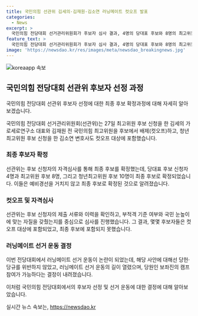 ```yaml
---
title: 국민의힘 선관위 김세의·김재원·김소연 러닝메이트 컷오프 발표
categories:
  - News
excerpt: >
  국민의힘 전당대회 선거관리위원회가 후보자 심사 결과, 4명의 당대표 후보와 8명의 최고위원 후보를 최종 확정했다. 논란이 된 러닝메이트 선거 운동은 당헌·당규를 위반하지 않았다는 결정을 받았으며, 러닝메이트를 둘러싼 논란은 잠재적으로 해결될 전망이다. 일부에서는 이에 대한 반대 의견도 있었지만, 선관위는 기존 관행을 존중할 필요가 있다고 밝혔다. 최종 후보자가 결정되는 예비경선은 다음달 3일부터 시작돼, 총 4명이 최종 후보로 확정될 것으로 예상된다.
feature_text: >
  국민의힘 전당대회 선거관리위원회가 후보자 심사 결과, 4명의 당대표 후보와 8명의 최고위원 후보를 최종 확정했다. 논란이 된 러닝메이트 선거 운동은 당헌·당규를 위반하지 않았다는 결정을 받았으며, 러닝메이트를 둘러싼 논란은 잠재적으로 해결될 전망이다. 일부에서는 이에 대한 반대 의견도 있었지만, 선관위는 기존 관행을 존중할 필요가 있다고 밝혔다. 최종 후보자가 결정되는 예비경선은 다음달 3일부터 시작돼, 총 4명이 최종 후보로 확정될 것으로 예상된다.
image: 'https://newsdao.kr/res/images/meta/newsdao_breakingnews.jpg'
---
```


<p><img src="https://newsdao.kr/res/images/meta/newsdao_breakingnews.jpg" alt="koreaapp 속보" /></p>

<h2 data-ke-size="size26">국민의힘 전당대회 선관위 후보자 선정 과정</h2>

<p>국민의힘 전당대회 선관위 후보자 선정에 대한 최종 후보 확정과정에 대해 자세히 알아보겠습니다.</p>

<p data-ke-size="size16">국민의힘 전당대회 선거관리위원회(선관위)는 27일 최고위원 후보 신청을 한 김세의 가로세로연구소 대표와 김재원 전 국민의힘 최고위원을 후보에서 배제(컷오프)하고, 청년최고위원 후보 신청을 한 김소연 변호사도 컷오프 대상에 포함했습니다.</p>

<h3 data-ke-size="size24">최종 후보자 확정</h3>

<p data-ke-size="size16">선관위는 후보 신청자의 자격심사를 통해 최종 후보를 확정했는데, 당대표 후보 신청자 4명과 최고위원 후보 8명, 그리고 청년최고위원 후보 10명이 최종 후보로 확정되었습니다. 이들은 예비경선을 거치지 않고 최종 후보로 확정된 것으로 알려졌습니다.</p>

<h3 data-ke-size="size24">컷오프 및 자격심사</h3>

<p data-ke-size="size16">선관위는 후보 신청자의 제출 서류와 이력을 확인하고, 부적격 기준 여부와 국민 눈높이에 맞는 자질을 갖췄는지를 중심으로 심사를 진행했습니다. 그 결과, 몇몇 후보자들은 컷오프 대상에 포함되었고, 최종 후보에 포함되지 못했습니다.</p>

<h3 data-ke-size="size24">러닝메이트 선거 운동 결정</h3>

<p data-ke-size="size16">이번 전당대회에서 러닝메이트 선거 운동이 논란이 되었는데, 해당 사안에 대해선 당헌·당규를 위반하지 않았고, 러닝메이트 선거 운동의 길이 열렸으며, 당원인 보좌진의 캠프 참여가 가능하다는 결정이 내려졌습니다.</p>

<p>이처럼 국민의힘 전당대회에서의 후보자 선정 및 선거 운동에 대한 결정에 대해 알아보았습니다.</p>
실시간 뉴스 속보는, <a href="https://newsdao.kr" rel="dofollow">https://newsdao.kr</a>


